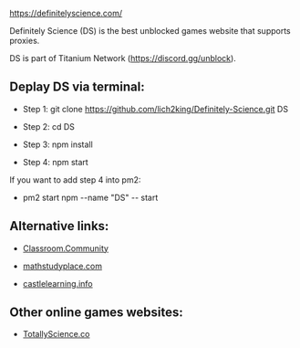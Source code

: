 https://definitelyscience.com/

Definitely Science (DS) is the best unblocked games website that supports proxies. 

DS is part of Titanium Network (https://discord.gg/unblock).

## Deplay DS via terminal:

- Step 1: git clone https://github.com/lich2king/Definitely-Science.git DS

- Step 2: cd DS

- Step 3: npm install

- Step 4: npm start


If you want to add step 4 into pm2: 
- pm2 start npm --name "DS" -- start


## Alternative links:

- [Classroom.Community](https://classroom.community/)

- [mathstudyplace.com](https://mathstudyplace.com/)

- [castlelearning.info](https://castlelearning.info/)


## Other online games websites:

- [TotallyScience.co](https://totallyscience.co/)


